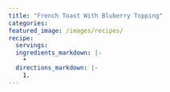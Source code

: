 ```yaml
---
title: "French Toast With Bluberry Topping"
categories:
featured_image: /images/recipes/
recipe:
  servings: 
  ingredients_markdown: |-
    *
  directions_markdown: |-
    1.
---
```


